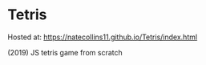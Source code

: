 # Tetris
Hosted at: https://natecollins11.github.io/Tetris/index.html

(2019) JS tetris game from scratch
